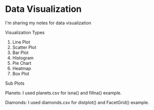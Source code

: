 # Data Visualization
I'm sharing my notes for data visualization

Visualization Types
1. Line Plot
2. Scatter Plot
3. Bar Plot
4. Histogram
5. Pie Chart
6. Heatmap
7. Box Plot

Sub Plots

Planets:  I used planets.csv for isna() and fillna() example.

Diamonds: I used diamonds.csv for distplot() and FacetGrid() example.
